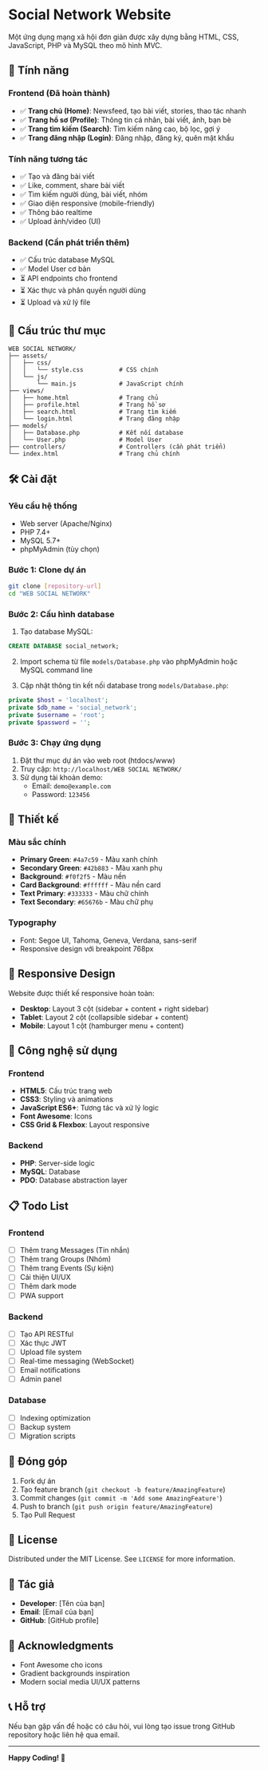 # Social Network Website

Một ứng dụng mạng xã hội đơn giản được xây dựng bằng HTML, CSS, JavaScript, PHP và MySQL theo mô hình MVC.

## 🚀 Tính năng

### Frontend (Đã hoàn thành)
- ✅ **Trang chủ (Home)**: Newsfeed, tạo bài viết, stories, thao tác nhanh
- ✅ **Trang hồ sơ (Profile)**: Thông tin cá nhân, bài viết, ảnh, bạn bè
- ✅ **Trang tìm kiếm (Search)**: Tìm kiếm nâng cao, bộ lọc, gợi ý
- ✅ **Trang đăng nhập (Login)**: Đăng nhập, đăng ký, quên mật khẩu

### Tính năng tương tác
- ✅ Tạo và đăng bài viết
- ✅ Like, comment, share bài viết
- ✅ Tìm kiếm người dùng, bài viết, nhóm
- ✅ Giao diện responsive (mobile-friendly)
- ✅ Thông báo realtime
- ✅ Upload ảnh/video (UI)

### Backend (Cần phát triển thêm)
- ✅ Cấu trúc database MySQL
- ✅ Model User cơ bản
- ⏳ API endpoints cho frontend
- ⏳ Xác thực và phân quyền người dùng
- ⏳ Upload và xử lý file

## 📁 Cấu trúc thư mục

```
WEB SOCIAL NETWORK/
├── assets/
│   ├── css/
│   │   └── style.css          # CSS chính
│   └── js/
│       └── main.js            # JavaScript chính
├── views/
│   ├── home.html              # Trang chủ
│   ├── profile.html           # Trang hồ sơ
│   ├── search.html            # Trang tìm kiếm
│   └── login.html             # Trang đăng nhập
├── models/
│   ├── Database.php           # Kết nối database
│   └── User.php               # Model User
├── controllers/               # Controllers (cần phát triển)
└── index.html                 # Trang chủ chính
```

## 🛠️ Cài đặt

### Yêu cầu hệ thống
- Web server (Apache/Nginx)
- PHP 7.4+
- MySQL 5.7+
- phpMyAdmin (tùy chọn)

### Bước 1: Clone dự án
```bash
git clone [repository-url]
cd "WEB SOCIAL NETWORK"
```

### Bước 2: Cấu hình database
1. Tạo database MySQL:
```sql
CREATE DATABASE social_network;
```

2. Import schema từ file `models/Database.php` vào phpMyAdmin hoặc MySQL command line

3. Cập nhật thông tin kết nối database trong `models/Database.php`:
```php
private $host = 'localhost';
private $db_name = 'social_network';
private $username = 'root';
private $password = '';
```

### Bước 3: Chạy ứng dụng
1. Đặt thư mục dự án vào web root (htdocs/www)
2. Truy cập: `http://localhost/WEB SOCIAL NETWORK/`
3. Sử dụng tài khoản demo:
   - Email: `demo@example.com`
   - Password: `123456`

## 🎨 Thiết kế

### Màu sắc chính
- **Primary Green**: `#4a7c59` - Màu xanh chính
- **Secondary Green**: `#42b883` - Màu xanh phụ
- **Background**: `#f0f2f5` - Màu nền
- **Card Background**: `#ffffff` - Màu nền card
- **Text Primary**: `#333333` - Màu chữ chính
- **Text Secondary**: `#65676b` - Màu chữ phụ

### Typography
- Font: Segoe UI, Tahoma, Geneva, Verdana, sans-serif
- Responsive design với breakpoint 768px

## 📱 Responsive Design

Website được thiết kế responsive hoàn toàn:
- **Desktop**: Layout 3 cột (sidebar + content + right sidebar)
- **Tablet**: Layout 2 cột (collapsible sidebar + content)
- **Mobile**: Layout 1 cột (hamburger menu + content)

## 🔧 Công nghệ sử dụng

### Frontend
- **HTML5**: Cấu trúc trang web
- **CSS3**: Styling và animations
- **JavaScript ES6+**: Tương tác và xử lý logic
- **Font Awesome**: Icons
- **CSS Grid & Flexbox**: Layout responsive

### Backend
- **PHP**: Server-side logic
- **MySQL**: Database
- **PDO**: Database abstraction layer

## 📋 Todo List

### Frontend
- [ ] Thêm trang Messages (Tin nhắn)
- [ ] Thêm trang Groups (Nhóm)
- [ ] Thêm trang Events (Sự kiện)
- [ ] Cải thiện UI/UX
- [ ] Thêm dark mode
- [ ] PWA support

### Backend
- [ ] Tạo API RESTful
- [ ] Xác thực JWT
- [ ] Upload file system
- [ ] Real-time messaging (WebSocket)
- [ ] Email notifications
- [ ] Admin panel

### Database
- [ ] Indexing optimization
- [ ] Backup system
- [ ] Migration scripts

## 🤝 Đóng góp

1. Fork dự án
2. Tạo feature branch (`git checkout -b feature/AmazingFeature`)
3. Commit changes (`git commit -m 'Add some AmazingFeature'`)
4. Push to branch (`git push origin feature/AmazingFeature`)
5. Tạo Pull Request

## 📄 License

Distributed under the MIT License. See `LICENSE` for more information.

## 👥 Tác giả

- **Developer**: [Tên của bạn]
- **Email**: [Email của bạn]
- **GitHub**: [GitHub profile]

## 🙏 Acknowledgments

- Font Awesome cho icons
- Gradient backgrounds inspiration
- Modern social media UI/UX patterns

## 📞 Hỗ trợ

Nếu bạn gặp vấn đề hoặc có câu hỏi, vui lòng tạo issue trong GitHub repository hoặc liên hệ qua email.

---

**Happy Coding! 🚀**